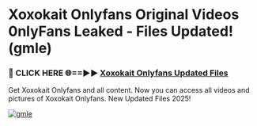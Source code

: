 # Xoxokait Onlyfans Original Videos 0nlyFans Leaked - Files Updated! (gmle)

<h3>🔴 CLICK HERE 🌐==►► <a href="https://tinyurl.com/2m67pmp6" rel="nofollow">Xoxokait Onlyfans Updated Files</a></h3>

Get Xoxokait Onlyfans and all content. Now you can access all videos and pictures of Xoxokait Onlyfans. New Updated Files 2025!

[![gmle](https://i.imgur.com/H4QAA4z.gif)](https://tinyurl.com/2m67pmp6)
